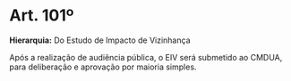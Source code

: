 # Art. 101º

**Hierarquia:** Do Estudo de Impacto de Vizinhança

Após a realização de audiência pública, o EIV será submetido ao CMDUA, para deliberação e aprovação por maioria simples.







